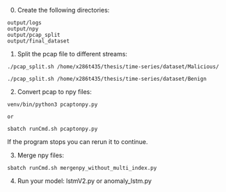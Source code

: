 0. Create the following directories: 
```
output/logs
output/npy
output/pcap_split
output/final_dataset
```

1. Split the pcap file to different streams: 
```
./pcap_split.sh /home/x286t435/thesis/time-series/dataset/Malicious/

./pcap_split.sh /home/x286t435/thesis/time-series/dataset/Benign
```

2. Convert pcap to npy files:
```
venv/bin/python3 pcaptonpy.py 

or 

sbatch runCmd.sh pcaptonpy.py 
```
If the program stops you can rerun it to continue. 


3. Merge npy files:
```
sbatch runCmd.sh mergenpy_without_multi_index.py 

```


4. Run your model: lstmV2.py or anomaly_lstm.py
